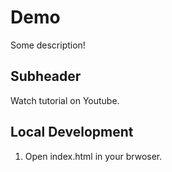 # Demo

Some description!

## Subheader

Watch tutorial on Youtube.

## Local Development

1. Open index.html in your brwoser.